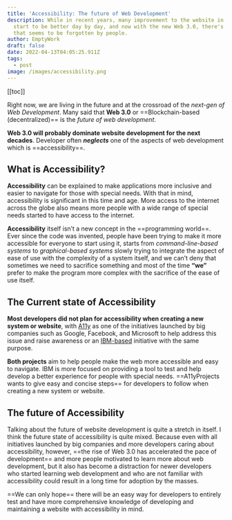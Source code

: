 ```yaml
---
title: 'Accessibility: The future of Web Development'
description: While in recent years, many improvement to the website in general
  start to be better day by day, and now with the new Web 3.0, there's one front
  that seems to be forgotten by people.
author: EmptyWork
draft: false
date: 2022-04-13T04:05:25.911Z
tags:
  - post
image: /images/accessibility.png
---
```


[[toc]]

Right now, we are living in the future and at the crossroad of the _next-gen of Web Development_. Many said that **Web 3.0** or ==Blockchain-based (decentralized)== is the _future of web development_.

**Web 3.0 will probably dominate website development for the next decades**. Developer often _**neglects**_ one of the aspects of web development which is ==accessibility==.


## What is Accessibility?

**Accessibility** can be explained to make applications more inclusive and easier to navigate for those with special needs. With that in mind, accessibility is significant in this time and age. More access to the internet across the globe also means more people with a wide range of special needs started to have access to the internet.

**Accessibility** itself isn’t a new concept in the ==programming world==. Ever since the code was invented, people have been trying to make it more accessible for everyone to start using it, starts from _command-line-based systems_ to _graphical-based systems_ slowly trying to integrate the aspect of ease of use with the complexity of a system itself, and we can’t deny that sometimes we need to sacrifice something and most of the time **“we”** prefer to make the program more complex with the sacrifice of the ease of use itself.

## The Current state of Accessibility

**Most developers did not plan for accessibility when creating a new system or website**, with [A11y](https://www.a11yproject.com/) as one of the initiatives launched by big companies such as Google, Facebook, and Microsoft to help address this issue and raise awareness or an [IBM-based](https://www.ibm.com/able/) initiative with the same purpose.

**Both projects** aim to help people make the web more accessible and easy to navigate. IBM is more focused on providing a tool to test and help develop a better experience for people with special needs. ==A11yProjects wants to give easy and concise steps== for developers to follow when creating a new system or website.

## The future of Accessibility


Talking about the future of website development is quite a stretch in itself. I think the future state of accessibility is quite mixed. Because even with all initiatives launched by big companies and more developers caring about accessibility, however, ==the rise of Web 3.0 has accelerated the pace of development== and more people motivated to learn more about web development, but it also has become a distraction for newer developers who started learning web development and who are not familiar with accessibility could result in a long time for adoption by the masses.

==We can only hope== there will be an easy way for developers to entirely test and have more comprehensive knowledge of developing and maintaining a website with accessibility in mind.
